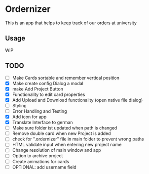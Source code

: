 # Ordernizer

This is an app that helps to keep track of our orders at university

## Usage

WIP

## TODO

- [ ] Make Cards sortable and remember vertical position
- [x] Make create config Dialog a modal
- [x] make Add Project Button
- [x] Functionality to edit card properties
- [x] Add Upload and Download functionality (open native file dialog)
- [ ] Styling
- [ ] Error Handling and Testing
- [x] Add icon for app
- [x] Translate Interface to german
- [ ] Make sure folder ist updated when path is changed
- [ ] Remove double card when new Project is added
- [ ] check for ".ordernizer" file in main folder to prevent wrong paths
- [ ] HTML validate input when entering new project name
- [ ] Change resolution of main window and app
- [ ] Option to archive project
- [ ] Create animations for cards
- [ ] OPTIONAL: add username field
